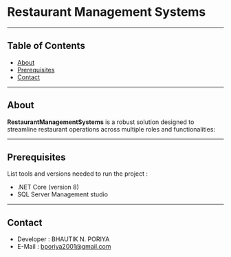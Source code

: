 # Restaurant Management Systems



---

##  Table of Contents

- [About](#about)  
- [Prerequisites](#prerequisites)  
- [Contact](#contact)

---

##  About

**RestaurantManagementSystems** is a robust solution designed to streamline restaurant operations across multiple roles and functionalities:

---

##  Prerequisites

List tools and versions needed to run the project :

- .NET Core (version 8)  
- SQL Server Management studio

---

##  Contact

- Developer : BHAUTIK N. PORIYA
- E-Mail : bporiya2001@gmail.com

